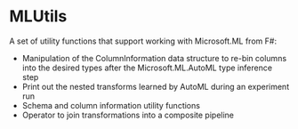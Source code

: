# MLUtils

A set of utility functions that support working with Microsoft.ML from F#:

- Manipulation of the ColumnInformation data structure to re-bin columns into the desired types after the Microsoft.ML.AutoML type inference step
- Print out the nested transforms learned by AutoML during an experiment run
- Schema and column information utility functions
- Operator to join transformations into a composite pipeline
